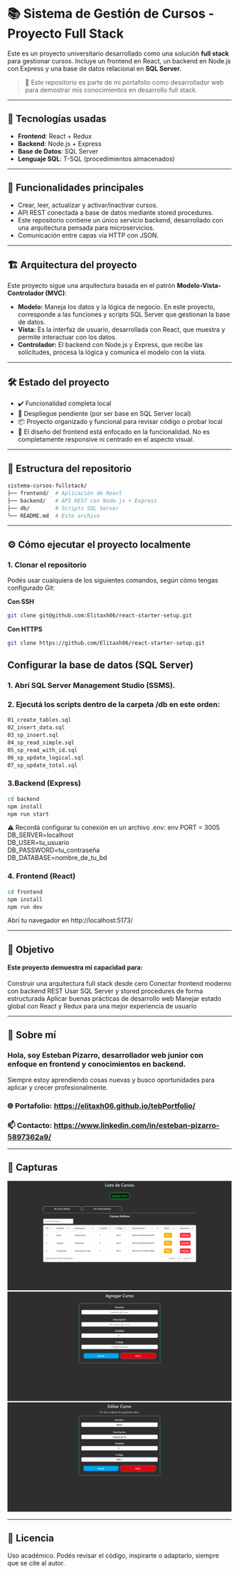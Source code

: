 # 📚 Sistema de Gestión de Cursos - Proyecto Full Stack

Este es un proyecto universitario desarrollado como una solución **full stack** para gestionar cursos. Incluye un frontend en React, un backend en Node.js con Express y una base de datos relacional en **SQL Server**.

> 💼 Este repositorio es parte de mi portafolio como desarrollador web para demostrar mis conocimientos en desarrollo full stack.

---

## 🧠 Tecnologías usadas

- **Frontend**: React + Redux
- **Backend**: Node.js + Express  
- **Base de Datos**: SQL Server  
- **Lenguaje SQL**: T-SQL (procedimientos almacenados)

---

## 🚀 Funcionalidades principales

- Crear, leer, actualizar y activar/inactivar cursos.  
- API REST conectada a base de datos mediante stored procedures.  
- Este repositorio contiene un único servicio backend, desarrollado con una arquitectura pensada para microservicios.  
- Comunicación entre capas vía HTTP con JSON.

---

## 🏗️ Arquitectura del proyecto

Este proyecto sigue una arquitectura basada en el patrón **Modelo-Vista-Controlador (MVC)**:

- **Modelo:** Maneja los datos y la lógica de negocio. En este proyecto, corresponde a las funciones y scripts SQL Server que gestionan la base de datos.  
- **Vista:** Es la interfaz de usuario, desarrollada con React, que muestra y permite interactuar con los datos.  
- **Controlador:** El backend con Node.js y Express, que recibe las solicitudes, procesa la lógica y comunica el modelo con la vista.

---


## 🛠️ Estado del proyecto
- ✔️ Funcionalidad completa local
- 🚧 Despliegue pendiente (por ser base en SQL Server local)
- 📦 Proyecto organizado y funcional para revisar código o probar local
- 🎨 El diseño del frontend está enfocado en la funcionalidad. No es completamente responsive ni centrado en el aspecto visual.

---

## 📁 Estructura del repositorio
```bash
sistema-cursos-fullstack/
├── frontend/  # Aplicación de React
├── backend/   # API REST con Node.js + Express
├── db/        # Scripts SQL Server
└── README.md  # Este archivo
```

---

## ⚙️ Cómo ejecutar el proyecto localmente
### 1. Clonar el repositorio
Podés usar cualquiera de los siguientes comandos, según cómo tengas configurado Git:

**Con SSH**
```bash
git clone git@github.com:Elitaxh06/react-starter-setup.git
```

**Con HTTPS**
```bash
git clone https://github.com/Elitaxh06/react-starter-setup.git
```
## Configurar la base de datos (SQL Server)
### 1. Abrí SQL Server Management Studio (SSMS).
### 2. Ejecutá los scripts dentro de la carpeta /db en este orden:
```bash
01_create_tables.sql  
02_insert_data.sql  
03_sp_insert.sql  
04_sp_read_simple.sql  
05_sp_read_with_id.sql  
06_sp_update_logical.sql  
07_sp_update_total.sql 
```
### 3.Backend (Express)
```bash
cd backend
npm install
npm run start
```
⚠️ Recordá configurar tu conexión en un archivo .env:
env
PORT = 3005
DB_SERVER=localhost  
DB_USER=tu_usuario  
DB_PASSWORD=tu_contraseña  
DB_DATABASE=nombre_de_tu_bd

### 4. Frontend (React)
```bash
cd frontend
npm install
npm run dev
```
Abrí tu navegador en http://localhost:5173/

---

## 🎯 Objetivo
#### Este proyecto demuestra mi capacidad para:
Construir una arquitectura full stack desde cero
Conectar frontend moderno con backend REST
Usar SQL Server y stored procedures de forma estructurada
Aplicar buenas prácticas de desarrollo web
Manejar estado global con React y Redux para una mejor experiencia de usuario

---
## 🙋 Sobre mí
### Hola, soy Esteban Pizarro, desarrollador web junior con enfoque en frontend y conocimientos en backend.
Siempre estoy aprendiendo cosas nuevas y busco oportunidades para aplicar y crecer profesionalmente.

### 🌐 Portafolio: https://elitaxh06.github.io/tebPortfolio/
### 📫 Contacto: https://www.linkedin.com/in/esteban-pizarro-5897362a9/ 

---
## 📸 Capturas

![Pagina Principal](/images/image.png)
![formulario agregar curso](/images/image-1.png)
![formulario editar curso](/images/image-2.png)

---
## 📄 Licencia
Uso académico. Podés revisar el código, inspirarte o adaptarlo, siempre que se cite al autor.